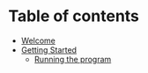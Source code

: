 # Table of contents

* [Welcome](README.md)
* [Getting Started](getting-started/README.md)
  * [Running the program](getting-started/running-the-program.md)

